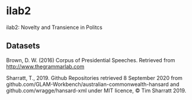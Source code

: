 # ilab2
ilab2: Novelty and Transience in Politcs


## Datasets

Brown, D. W. (2016) Corpus of Presidential Speeches. Retrieved from http://www.thegrammarlab.com 

Sharratt, T., 2019.  Github Repositories retrieved 8 September 2020 from github.com/GLAM-Workbench/australian-commonwealth-hansard and github.com/wragge/hansard-xml under MIT licence, © Tim Sharratt 2019. 
